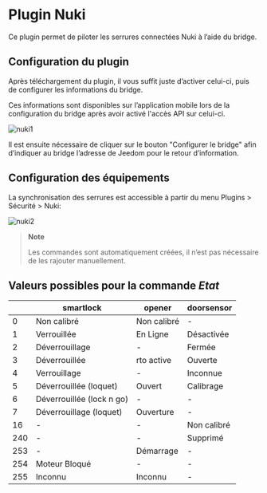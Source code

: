 # Plugin Nuki

Ce plugin permet de piloter les serrures connectées Nuki à l’aide du bridge.

## Configuration du plugin

Après téléchargement du plugin, il vous suffit juste d’activer celui-ci, puis de configurer les informations du bridge.

Ces informations sont disponibles sur l’application mobile lors de la configuration du bridge après avoir activé l'accès API sur celui-ci.

![nuki1](../images/nuki1.png)

Il est ensuite nécessaire de cliquer sur le bouton "Configurer le bridge" afin d’indiquer au bridge l’adresse de Jeedom pour le retour d’information.

## Configuration des équipements

La synchronisation des serrures est accessible à partir du menu Plugins > Sécurité > Nuki:

![nuki2](../images/nuki2.png)

> **Note**
>
> Les commandes sont automatiquement créées, il n’est pas nécessaire de les rajouter manuellement.

## Valeurs possibles pour la commande *Etat*

|     | **smartlock**             | **opener**  | **doorsensor** |
|-----|---------------------------|-------------|----------------|
| 0   | Non calibré               | Non calibré | -              |
| 1   | Verrouillée               | En Ligne    | Désactivée     |
| 2   | Déverrouillage            | -           | Fermée         |
| 3   | Déverrouillée             | rto active  | Ouverte        |
| 4   | Verrouillage              | -           | Inconnue       |
| 5   | Déverrouillée (loquet)    | Ouvert      | Calibrage      |
| 6   | Déverrouillée (lock n go) | -           | -              |
| 7   | Déverrouillage (loquet)   | Ouverture   | -              |
| 16  | -                         | -           | Non calibré    |
| 240 | -                         | -           | Supprimé       |
| 253 | -                         | Démarrage   | -              |
| 254 | Moteur Bloqué             | -           | -              |
| 255 | Inconnu                   | Inconnu     | -              |
